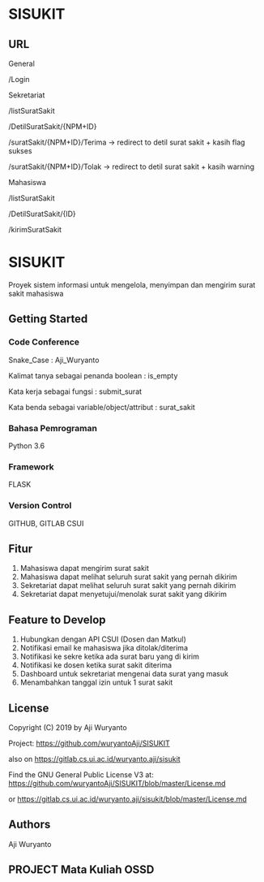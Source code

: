 # SISUKIT

## URL  
General

/Login

Sekretariat

/listSuratSakit

/DetilSuratSakit/{NPM+ID}

/suratSakit/{NPM+ID}/Terima -> redirect to detil surat sakit + kasih flag sukses

/suratSakit/{NPM+ID}/Tolak -> redirect to detil surat sakit + kasih warning

Mahasiswa

/listSuratSakit

/DetilSuratSakit/{ID}

/kirimSuratSakit

# SISUKIT

Proyek sistem informasi untuk mengelola, menyimpan dan mengirim surat sakit mahasiswa

## Getting Started

### Code Conference

Snake_Case : Aji_Wuryanto

Kalimat tanya sebagai penanda boolean : is_empty

Kata kerja sebagai fungsi : submit_surat

Kata benda sebagai variable/object/attribut : surat_sakit

### Bahasa Pemrograman

Python 3.6

### Framework

FLASK

### Version Control

GITHUB, GITLAB CSUI

## Fitur

1. Mahasiswa dapat mengirim surat sakit
2. Mahasiswa dapat melihat seluruh surat sakit yang pernah dikirim
3. Sekretariat dapat melihat seluruh surat sakit yang pernah dikirim
4. Sekretariat dapat menyetujui/menolak surat sakit yang dikirim

## Feature to Develop
1. Hubungkan dengan API CSUI (Dosen dan Matkul)
2. Notifikasi email ke mahasiswa jika ditolak/diterima
3. Notifikasi ke sekre ketika ada surat baru yang di kirim
4. Notifikasi ke dosen ketika surat sakit diterima
5. Dashboard untuk sekretariat mengenai data surat yang masuk
6. Menambahkan tanggal izin untuk 1 surat sakit

## License
Copyright (C) 2019
by Aji Wuryanto

Project:
https://github.com/wuryantoAji/SISUKIT

also on
https://gitlab.cs.ui.ac.id/wuryanto.aji/sisukit

Find the GNU General Public License V3 at:
https://github.com/wuryantoAji/SISUKIT/blob/master/License.md

or
https://gitlab.cs.ui.ac.id/wuryanto.aji/sisukit/blob/master/License.md

## Authors

Aji Wuryanto

## PROJECT Mata Kuliah OSSD
